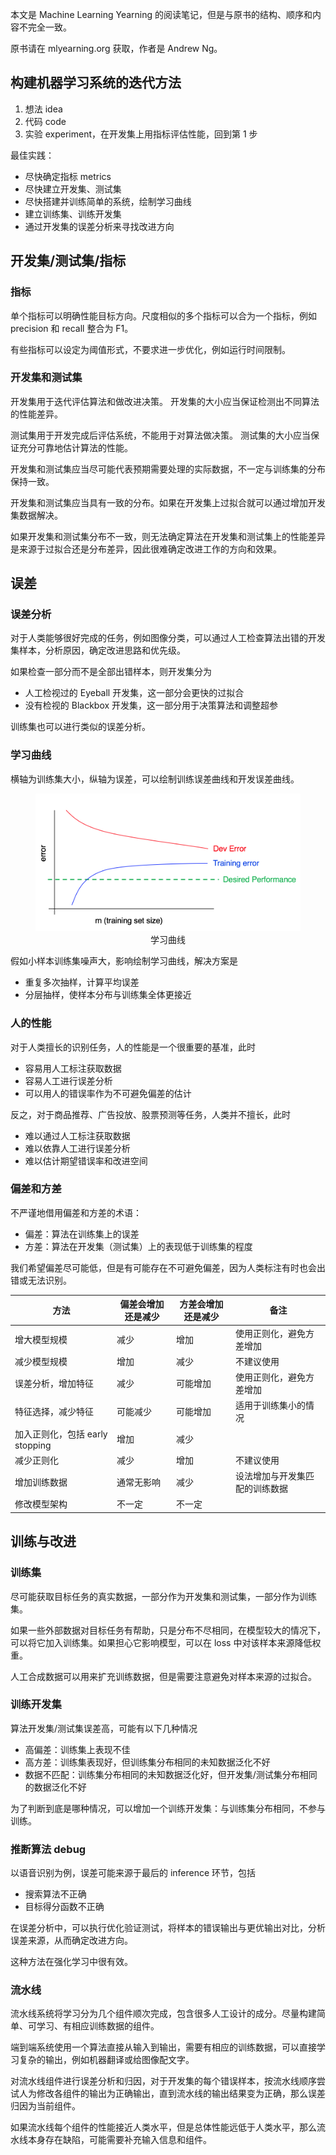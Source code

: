 

本文是 Machine Learning Yearning 的阅读笔记，但是与原书的结构、顺序和内容不完全一致。

原书请在 mlyearning.org 获取，作者是 Andrew Ng。

## 构建机器学习系统的迭代方法

1. 想法 idea
2. 代码 code 
3. 实验 experiment，在开发集上用指标评估性能，回到第 1 步

最佳实践：

- 尽快确定指标 metrics
- 尽快建立开发集、测试集
- 尽快搭建并训练简单的系统，绘制学习曲线
- 建立训练集、训练开发集
- 通过开发集的误差分析来寻找改进方向

## 开发集/测试集/指标

### 指标

单个指标可以明确性能目标方向。尺度相似的多个指标可以合为一个指标，例如 precision 和 recall 整合为 F1。

有些指标可以设定为阈值形式，不要求进一步优化，例如运行时间限制。

### 开发集和测试集

开发集用于迭代评估算法和做改进决策。
开发集的大小应当保证检测出不同算法的性能差异。

测试集用于开发完成后评估系统，不能用于对算法做决策。
测试集的大小应当保证充分可靠地估计算法的性能。

开发集和测试集应当尽可能代表预期需要处理的实际数据，不一定与训练集的分布保持一致。

开发集和测试集应当具有一致的分布。如果在开发集上过拟合就可以通过增加开发集数据解决。

如果开发集和测试集分布不一致，则无法确定算法在开发集和测试集上的性能差异是来源于过拟合还是分布差异，因此很难确定改进工作的方向和效果。

## 误差

### 误差分析

对于人类能够很好完成的任务，例如图像分类，可以通过人工检查算法出错的开发集样本，分析原因，确定改进思路和优先级。

如果检查一部分而不是全部出错样本，则开发集分为 

- 人工检视过的 Eyeball 开发集，这一部分会更快的过拟合
- 没有检视的 Blackbox 开发集，这一部分用于决策算法和调整超参

训练集也可以进行类似的误差分析。

### 学习曲线

横轴为训练集大小，纵轴为误差，可以绘制训练误差曲线和开发误差曲线。


<div align="center"><figure>
  <img src="../assets/learning_curve.jpg" 
  title="learning_curve"/>
  <figcaption>学习曲线</figcaption>
</figure></div>

假如小样本训练集噪声大，影响绘制学习曲线，解决方案是

- 重复多次抽样，计算平均误差
- 分层抽样，使样本分布与训练集全体更接近

### 人的性能

对于人类擅长的识别任务，人的性能是一个很重要的基准，此时

- 容易用人工标注获取数据
- 容易人工进行误差分析
- 可以用人的错误率作为不可避免偏差的估计

反之，对于商品推荐、广告投放、股票预测等任务，人类并不擅长，此时

- 难以通过人工标注获取数据
- 难以依靠人工进行误差分析
- 难以估计期望错误率和改进空间

### 偏差和方差

不严谨地借用偏差和方差的术语：

- 偏差：算法在训练集上的误差
- 方差：算法在开发集（测试集）上的表现低于训练集的程度

我们希望偏差尽可能低，但是有可能存在不可避免偏差，因为人类标注有时也会出错或无法识别。

|方法|偏差会增加还是减少|方差会增加还是减少|备注|
|--|--|--|--|
|增大模型规模|减少|增加|使用正则化，避免方差增加|
|减少模型规模|增加|减少|不建议使用|
|误差分析，增加特征|减少|可能增加|使用正则化，避免方差增加|
|特征选择，减少特征|可能减少|可能增加|适用于训练集小的情况|
|加入正则化，包括 early stopping|增加|减少||
|减少正则化|减少|增加|不建议使用|
|增加训练数据|通常无影响|减少|设法增加与开发集匹配的训练数据|
|修改模型架构|不一定|不一定||

## 训练与改进

### 训练集

尽可能获取目标任务的真实数据，一部分作为开发集和测试集，一部分作为训练集。

如果一些外部数据对目标任务有帮助，只是分布不尽相同，在模型较大的情况下，可以将它加入训练集。如果担心它影响模型，可以在 loss 中对该样本来源降低权重。

人工合成数据可以用来扩充训练数据，但是需要注意避免对样本来源的过拟合。

### 训练开发集

算法开发集/测试集误差高，可能有以下几种情况

- 高偏差：训练集上表现不佳
- 高方差：训练集表现好，但训练集分布相同的未知数据泛化不好
- 数据不匹配：训练集分布相同的未知数据泛化好，但开发集/测试集分布相同的数据泛化不好

为了判断到底是哪种情况，可以增加一个训练开发集：与训练集分布相同，不参与训练。

### 推断算法 debug

以语音识别为例，误差可能来源于最后的 inference 环节，包括

- 搜索算法不正确
- 目标得分函数不正确

在误差分析中，可以执行优化验证测试，将样本的错误输出与更优输出对比，分析误差来源，从而确定改进方向。

这种方法在强化学习中很有效。

### 流水线

流水线系统将学习分为几个组件顺次完成，包含很多人工设计的成分。尽量构建简单、可学习、有相应训练数据的组件。

端到端系统使用一个算法直接从输入到输出，需要有相应的训练数据，可以直接学习复杂的输出，例如机器翻译或给图像配文字。

对流水线组件进行误差分析和归因，对于开发集的每个错误样本，按流水线顺序尝试人为修改各组件的输出为正确输出，直到流水线的输出结果变为正确，那么误差归因为当前组件。

如果流水线每个组件的性能接近人类水平，但是总体性能远低于人类水平，那么流水线本身存在缺陷，可能需要补充输入信息和组件。

